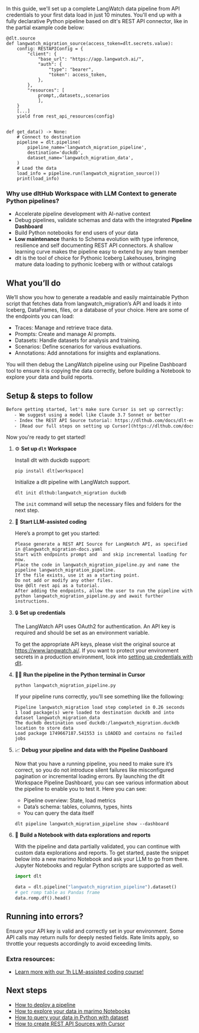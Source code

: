 In this guide, we'll set up a complete LangWatch data pipeline from API credentials to your first data load in just 10 minutes. You'll end up with a fully declarative Python pipeline based on dlt's REST API connector, like in the partial example code below:

```python-outcome
@dlt.source
def langwatch_migration_source(access_token=dlt.secrets.value):
    config: RESTAPIConfig = {
        "client": {
            "base_url": "https://app.langwatch.ai/",
            "auth": {
                "type": "bearer",
                "token": access_token,
            },
        },
        "resources": [
            prompt,,datasets,,scenarios
            ],
    }
    [...]
    yield from rest_api_resources(config)


def get_data() -> None:
    # Connect to destination
    pipeline = dlt.pipeline(
        pipeline_name='langwatch_migration_pipeline',
        destination='duckdb',
        dataset_name='langwatch_migration_data', 
    )
    # Load the data
    load_info = pipeline.run(langwatch_migration_source())
    print(load_info) 
```

### Why use dltHub Workspace with LLM Context to generate Python pipelines?

- Accelerate pipeline development with AI-native context
- Debug pipelines, validate schemas and data with the integrated **Pipeline Dashboard**
- Build Python notebooks for end users of your data
- **Low maintenance** thanks to Schema evolution with type inference, resilience and self documenting REST API connectors. A shallow learning curve makes the pipeline easy to extend by any team member
- dlt is the tool of choice for Pythonic Iceberg Lakehouses, bringing mature data loading to pythonic Iceberg with or without catalogs

## What you’ll do

We’ll show you how to generate a readable and easily maintainable Python script that fetches data from langwatch_migration’s API and loads it into Iceberg, DataFrames, files, or a database of your choice. Here are some of the endpoints you can load:

- Traces: Manage and retrieve trace data.
- Prompts: Create and manage AI prompts.
- Datasets: Handle datasets for analysis and training.
- Scenarios: Define scenarios for various evaluations.
- Annotations: Add annotations for insights and explanations.

You will then debug the LangWatch pipeline using our Pipeline Dashboard tool to ensure it is copying the data correctly, before building a Notebook to explore your data and build reports.

## Setup & steps to follow

```default
Before getting started, let's make sure Cursor is set up correctly:
   - We suggest using a model like Claude 3.7 Sonnet or better
   - Index the REST API Source tutorial: https://dlthub.com/docs/dlt-ecosystem/verified-sources/rest_api/ and add it to context as **@dlt rest api**
   - [Read our full steps on setting up Cursor](https://dlthub.com/docs/dlt-ecosystem/llm-tooling/cursor-restapi#23-configuring-cursor-with-documentation)
```

Now you're ready to get started!

1. ⚙️ **Set up `dlt` Workspace**
    
    Install dlt with duckdb support:
    ```shell
    pip install dlt[workspace]
    ```

    Initialize a dlt pipeline with LangWatch support.
    ```shell
    dlt init dlthub:langwatch_migration duckdb
    ```

    The `init` command will setup the necessary files and folders for the next step.
    
2. 🤠 **Start LLM-assisted coding**
    
    Here’s a prompt to get you started:
    
    ```prompt
    Please generate a REST API Source for LangWatch API, as specified in @langwatch_migration-docs.yaml 
    Start with endpoints prompt and  and skip incremental loading for now. 
    Place the code in langwatch_migration_pipeline.py and name the pipeline langwatch_migration_pipeline. 
    If the file exists, use it as a starting point. 
    Do not add or modify any other files. 
    Use @dlt rest api as a tutorial. 
    After adding the endpoints, allow the user to run the pipeline with python langwatch_migration_pipeline.py and await further instructions.
    ```

    
3. 🔒 **Set up credentials** 
    
    The LangWatch API uses OAuth2 for authentication. An API key is required and should be set as an environment variable.
    
    To get the appropriate API keys, please visit the original source at https://www.langwatch.ai/.
    If you want to protect your environment secrets in a production environment, look into [setting up credentials with dlt](https://dlthub.com/docs/walkthroughs/add_credentials).
    
4. 🏃‍♀️ **Run the pipeline in the Python terminal in Cursor**
    
    ```shell
    python langwatch_migration_pipeline.py
    ```
    
    If your pipeline runs correctly, you’ll see something like the following:
    
    ```shell
    Pipeline langwatch_migration load step completed in 0.26 seconds
    1 load package(s) were loaded to destination duckdb and into dataset langwatch_migration_data
    The duckdb destination used duckdb:/langwatch_migration.duckdb location to store data
    Load package 1749667187.541553 is LOADED and contains no failed jobs
    ```
    
5. 📈 **Debug your pipeline and data with the Pipeline Dashboard**

    Now that you have a running pipeline, you need to make sure it’s correct, so you do not introduce silent failures like misconfigured pagination or incremental loading errors. By launching the dlt Workspace Pipeline Dashboard, you can see various information about the pipeline to enable you to test it. Here you can see:
    - Pipeline overview: State, load metrics
    - Data’s schema: tables, columns, types, hints
    - You can query the data itself
    
    ```shell
    dlt pipeline langwatch_migration_pipeline show --dashboard
    ```
    
6. 🐍 **Build a Notebook with data explorations and reports**

    With the pipeline and data partially validated, you can continue with custom data explorations and reports. To get started, paste the snippet below into a new marimo Notebook and ask your LLM to go from there. Jupyter Notebooks and regular Python scripts are supported as well.

    
    ```python
    import dlt

   data = dlt.pipeline("langwatch_migration_pipeline").dataset()
   # get romp table as Pandas frame
   data.romp.df().head()
    ```

## Running into errors?

Ensure your API key is valid and correctly set in your environment. Some API calls may return nulls for deeply nested fields. Rate limits apply, so throttle your requests accordingly to avoid exceeding limits.

### Extra resources:

- [Learn more with our 1h LLM-assisted coding course!](https://www.youtube.com/watch?v=GGid70rnJuM)

## Next steps

- [How to deploy a pipeline](https://dlthub.com/docs/walkthroughs/deploy-a-pipeline)
- [How to explore your data in marimo Notebooks](https://dlthub.com/docs/general-usage/dataset-access/marimo)
- [How to query your data in Python with dataset](https://dlthub.com/docs/general-usage/dataset-access/dataset)
- [How to create REST API Sources with Cursor](https://dlthub.com/docs/dlt-ecosystem/llm-tooling/cursor-restapi)